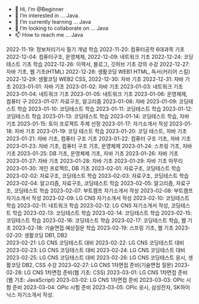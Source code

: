 - 👋 Hi, I’m @Beginner
- 👀 I’m interested in ... Java.
- 🌱 I’m currently learning ... Java
- 💞️ I’m looking to collaborate on ... Java
- 📫 How to reach me ... Java

<!---
Appleatingalaxy/Appleatingalaxy is a ✨ special ✨ repository because its `README.md` (this file) appears on your GitHub profile.
You can click the Preview link to take a look at your changes.
--->
2022-11-19: 정보처리기사 필기 개념 학습
2022-11-20: 컴퓨터공학 6대과목 기초 
2022-12-04: 컴퓨터구조, 운영체제, 
2022-12-09: 네트워크 기초 
2022-12-24: 코딩테스트 기초 학습
2022-12-26: 이력서, 블로그, 깃허브 기초 강의 수강
2022-12-27: 자바 기초, 웹 기초(HTML)
2022-12-28: 생활코딩 WEB1 HTML, 독서(커리어 스킬)
2022-12-29: 생활코딩 WEB2 CSS, 
2022-12-30: 자바 기초
2022-12-31: 자바 기초
2023-01-01: 자바 기초
2023-01-02: 자바 기초
2023-01-03: 네트워크 기초
2023-01-04: 네트워크 기초
2023-01-05: 네트워크 기초
2023-01-06: 운영체제, 컴퓨터 구
2023-01-07: 자료구조, 알고리즘
2023-01-08: 자바 
2023-01-09: 코딩테스트 학습
2023-01-10: 코딩테스트 학습
2023-01-11: 코딩테스트 학습
2023-01-12: 코딩테스트 학습
2023-01-13: 코딩테스트 학습
2023-01-14: 코딩테스트 학습, 자바 기초
2023-01-15: 토이 프로젝트 주제 선정
2023-01-17: 자기소개서 작성
2023-01-18: 자바 기초
2023-01-19: 코딩 테스트 학습
2023-01-20: 코딩 테스트, 자바 기초
2023-01-21: 자바 기초, 컴퓨터 구조 기초 
2023-01-22: 컴퓨터 구조 기초, 자바 기초
2023-01-23: 자바 기초, 컴퓨터 구조 기초, 운영체제 
2023-01-24: 스프링 기초, 자바 기초
2023-01-25: DB 기초, 운영체제 기초, 자바 기초
2023-01-26: 자바 기초 
2023-01-27: 자바 기초
2023-01-28: 자바 기초
2023-01-29: 자바 기초 마무리
2023-01-30: 개인 프로젝트, DB 기초
2023-02-01: 자료구조, 코딩테스트 학습
2023-02-02: 자료구조, 코딩테스트 학습
2023-02-03: 자료구조, 코딩테스트 학습
2023-02-04: 알고리즘, 자료구조, 코딩테스트 학습
2023-02-05: 알고리즘, 자료구조, 코딩테스트 학습
2023-02-07: 부트캠프 자기소개서 작성
2023-02-08: 부트캠프 자기소개서 작성
2023-02-09: LG CNS 자기소개서 작성
2023-02-10: 코딩테스트 학습
2023-02-11: 네트워크 학습
2023-02-12: LG CNS 자기소개서 작성, 코딩테스트 학습
2023-02-13: 코딩테스트 학습
2023-02-14: 코딩테스트 학습
2023-02-15: 코딩테스트 학습
2023-02-16: 코딩테스트 학습
2023-02-17: 코딩테스트 학습, 웹 기초 
2023-02-18: 기술면접 예상질문 학습
2023-02-19: 스프링 기초, 웹 기초 
2023-02-20: 생활코딩 DB1, DB2  
2023-02-21: LG CNS 코딩테스트 대비
2023-02-22: LG CNS 코딩테스트 대비
2023-02-23: LG CNS 코딩테스트 대비
2023-02-24: LG CNS 코딩테스트 대비
2023-02-25: LG CNS 코딩테스트 대비
2023-02-26: LG CNS 코딩테스트 응시, 생활코딩 DB2, CSS 수강
2023-02-27: LG CNS 1차면접 준비(기술면접 질문)
2023-02-28: LG CNS 1차면접 준비(웹 기초: CSS)
2023-03-01: LG CNS 1차면접 준비(웹 기초: JavaScript)
2023-03-02: LG CNS 1차면접 준비
2023-03-03: OPIc 시험 준비
2023-03-04: OPIc 시험 준비
2023-03-05: OPIc 응시, 삼성전자, SK하이닉스 자기소개서 작성.
